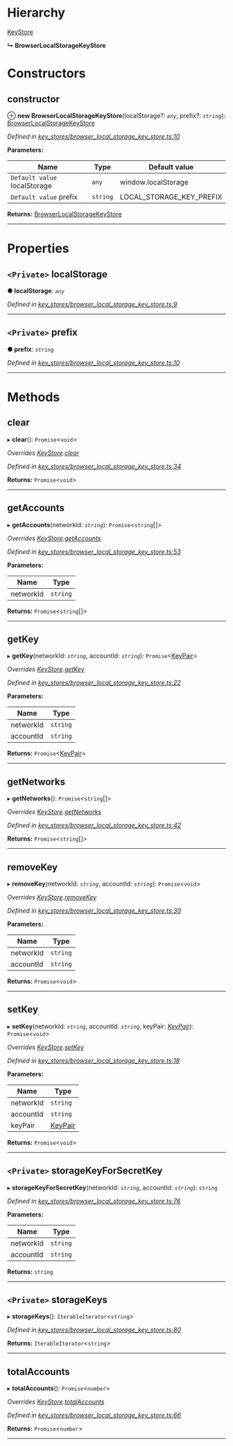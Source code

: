 

# Hierarchy

 [KeyStore](_key_stores_keystore_.keystore.md)

**↳ BrowserLocalStorageKeyStore**

# Constructors

<a id="constructor"></a>

##  constructor

⊕ **new BrowserLocalStorageKeyStore**(localStorage?: *`any`*, prefix?: *`string`*): [BrowserLocalStorageKeyStore](_key_stores_browser_local_storage_key_store_.browserlocalstoragekeystore.md)

*Defined in [key_stores/browser_local_storage_key_store.ts:10](https://github.com/nearprotocol/nearlib/blob/9d0b286/src.ts/key_stores/browser_local_storage_key_store.ts#L10)*

**Parameters:**

| Name | Type | Default value |
| ------ | ------ | ------ |
| `Default value` localStorage | `any` |  window.localStorage |
| `Default value` prefix | `string` |  LOCAL_STORAGE_KEY_PREFIX |

**Returns:** [BrowserLocalStorageKeyStore](_key_stores_browser_local_storage_key_store_.browserlocalstoragekeystore.md)

___

# Properties

<a id="localstorage"></a>

## `<Private>` localStorage

**● localStorage**: *`any`*

*Defined in [key_stores/browser_local_storage_key_store.ts:9](https://github.com/nearprotocol/nearlib/blob/9d0b286/src.ts/key_stores/browser_local_storage_key_store.ts#L9)*

___
<a id="prefix"></a>

## `<Private>` prefix

**● prefix**: *`string`*

*Defined in [key_stores/browser_local_storage_key_store.ts:10](https://github.com/nearprotocol/nearlib/blob/9d0b286/src.ts/key_stores/browser_local_storage_key_store.ts#L10)*

___

# Methods

<a id="clear"></a>

##  clear

▸ **clear**(): `Promise`<`void`>

*Overrides [KeyStore](_key_stores_keystore_.keystore.md).[clear](_key_stores_keystore_.keystore.md#clear)*

*Defined in [key_stores/browser_local_storage_key_store.ts:34](https://github.com/nearprotocol/nearlib/blob/9d0b286/src.ts/key_stores/browser_local_storage_key_store.ts#L34)*

**Returns:** `Promise`<`void`>

___
<a id="getaccounts"></a>

##  getAccounts

▸ **getAccounts**(networkId: *`string`*): `Promise`<`string`[]>

*Overrides [KeyStore](_key_stores_keystore_.keystore.md).[getAccounts](_key_stores_keystore_.keystore.md#getaccounts)*

*Defined in [key_stores/browser_local_storage_key_store.ts:53](https://github.com/nearprotocol/nearlib/blob/9d0b286/src.ts/key_stores/browser_local_storage_key_store.ts#L53)*

**Parameters:**

| Name | Type |
| ------ | ------ |
| networkId | `string` |

**Returns:** `Promise`<`string`[]>

___
<a id="getkey"></a>

##  getKey

▸ **getKey**(networkId: *`string`*, accountId: *`string`*): `Promise`<[KeyPair](_utils_key_pair_.keypair.md)>

*Overrides [KeyStore](_key_stores_keystore_.keystore.md).[getKey](_key_stores_keystore_.keystore.md#getkey)*

*Defined in [key_stores/browser_local_storage_key_store.ts:22](https://github.com/nearprotocol/nearlib/blob/9d0b286/src.ts/key_stores/browser_local_storage_key_store.ts#L22)*

**Parameters:**

| Name | Type |
| ------ | ------ |
| networkId | `string` |
| accountId | `string` |

**Returns:** `Promise`<[KeyPair](_utils_key_pair_.keypair.md)>

___
<a id="getnetworks"></a>

##  getNetworks

▸ **getNetworks**(): `Promise`<`string`[]>

*Overrides [KeyStore](_key_stores_keystore_.keystore.md).[getNetworks](_key_stores_keystore_.keystore.md#getnetworks)*

*Defined in [key_stores/browser_local_storage_key_store.ts:42](https://github.com/nearprotocol/nearlib/blob/9d0b286/src.ts/key_stores/browser_local_storage_key_store.ts#L42)*

**Returns:** `Promise`<`string`[]>

___
<a id="removekey"></a>

##  removeKey

▸ **removeKey**(networkId: *`string`*, accountId: *`string`*): `Promise`<`void`>

*Overrides [KeyStore](_key_stores_keystore_.keystore.md).[removeKey](_key_stores_keystore_.keystore.md#removekey)*

*Defined in [key_stores/browser_local_storage_key_store.ts:30](https://github.com/nearprotocol/nearlib/blob/9d0b286/src.ts/key_stores/browser_local_storage_key_store.ts#L30)*

**Parameters:**

| Name | Type |
| ------ | ------ |
| networkId | `string` |
| accountId | `string` |

**Returns:** `Promise`<`void`>

___
<a id="setkey"></a>

##  setKey

▸ **setKey**(networkId: *`string`*, accountId: *`string`*, keyPair: *[KeyPair](_utils_key_pair_.keypair.md)*): `Promise`<`void`>

*Overrides [KeyStore](_key_stores_keystore_.keystore.md).[setKey](_key_stores_keystore_.keystore.md#setkey)*

*Defined in [key_stores/browser_local_storage_key_store.ts:18](https://github.com/nearprotocol/nearlib/blob/9d0b286/src.ts/key_stores/browser_local_storage_key_store.ts#L18)*

**Parameters:**

| Name | Type |
| ------ | ------ |
| networkId | `string` |
| accountId | `string` |
| keyPair | [KeyPair](_utils_key_pair_.keypair.md) |

**Returns:** `Promise`<`void`>

___
<a id="storagekeyforsecretkey"></a>

## `<Private>` storageKeyForSecretKey

▸ **storageKeyForSecretKey**(networkId: *`string`*, accountId: *`string`*): `string`

*Defined in [key_stores/browser_local_storage_key_store.ts:76](https://github.com/nearprotocol/nearlib/blob/9d0b286/src.ts/key_stores/browser_local_storage_key_store.ts#L76)*

**Parameters:**

| Name | Type |
| ------ | ------ |
| networkId | `string` |
| accountId | `string` |

**Returns:** `string`

___
<a id="storagekeys"></a>

## `<Private>` storageKeys

▸ **storageKeys**(): `IterableIterator`<`string`>

*Defined in [key_stores/browser_local_storage_key_store.ts:80](https://github.com/nearprotocol/nearlib/blob/9d0b286/src.ts/key_stores/browser_local_storage_key_store.ts#L80)*

**Returns:** `IterableIterator`<`string`>

___
<a id="totalaccounts"></a>

##  totalAccounts

▸ **totalAccounts**(): `Promise`<`number`>

*Overrides [KeyStore](_key_stores_keystore_.keystore.md).[totalAccounts](_key_stores_keystore_.keystore.md#totalaccounts)*

*Defined in [key_stores/browser_local_storage_key_store.ts:66](https://github.com/nearprotocol/nearlib/blob/9d0b286/src.ts/key_stores/browser_local_storage_key_store.ts#L66)*

**Returns:** `Promise`<`number`>

___

